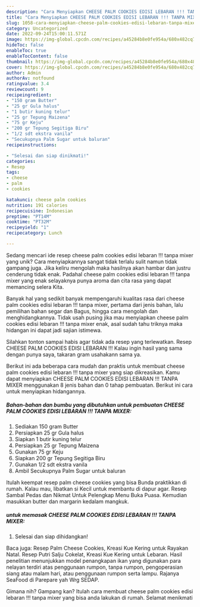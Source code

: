 ```yaml
---
description: "Cara Menyiapkan CHEESE PALM COOKIES EDISI LEBARAN !!! TANPA MIXER yang Lezat"
title: "Cara Menyiapkan CHEESE PALM COOKIES EDISI LEBARAN !!! TANPA MIXER yang Lezat"
slug: 1058-cara-menyiapkan-cheese-palm-cookies-edisi-lebaran-tanpa-mixer-yang-lezat
category: Uncategorized
date: 2022-09-24T15:00:11.571Z
image: https://img-global.cpcdn.com/recipes/a45284b8e0fe954a/680x482cq70/cheese-palm-cookies-edisi-lebaran-tanpa-mixer-foto-resep-utama.jpg
hideToc: false
enableToc: true
enableTocContent: false
thumbnail: https://img-global.cpcdn.com/recipes/a45284b8e0fe954a/680x482cq70/cheese-palm-cookies-edisi-lebaran-tanpa-mixer-foto-resep-utama.jpg
cover: https://img-global.cpcdn.com/recipes/a45284b8e0fe954a/680x482cq70/cheese-palm-cookies-edisi-lebaran-tanpa-mixer-foto-resep-utama.jpg
author: Admin
authorAv: notfound
ratingvalue: 3.4
reviewcount: 9
recipeingredient:
- "150 gram Butter"
- "25 gr Gula halus"
- "1 butir kuning telur"
- "25 gr Tepung Maizena"
- "75 gr Keju"
- "200 gr Tepung Segitiga Biru"
- "1/2 sdt ekstra vanila"
- "Secukupnya Palm Sugar untuk baluran"
recipeinstructions:

- "Selesai dan siap dinikmati!"
categories:
- Resep
tags:
- cheese
- palm
- cookies

katakunci: cheese palm cookies 
nutrition: 191 calories
recipecuisine: Indonesian
preptime: "PT14M"
cooktime: "PT32M"
recipeyield: "1"
recipecategory: Lunch

---
```





Sedang mencari ide resep cheese palm cookies edisi lebaran !!! tanpa mixer yang unik? Cara menyiapkannya sangat tidak terlalu sulit namun tidak gampang juga. Jika keliru mengolah maka hasilnya akan hambar dan justru cenderung tidak enak. Padahal cheese palm cookies edisi lebaran !!! tanpa mixer yang enak selayaknya punya aroma dan cita rasa yang dapat memancing selera Kita.





Banyak hal yang sedikit banyak mempengaruhi kualitas rasa dari cheese palm cookies edisi lebaran !!! tanpa mixer, pertama dari jenis bahan, lalu pemilihan bahan segar dan Bagus, hingga cara mengolah dan menghidangkannya. Tidak usah pusing jika mau menyiapkan cheese palm cookies edisi lebaran !!! tanpa mixer enak,      asal sudah tahu triknya maka hidangan ini dapat jadi sajian istimewa.














Silahkan tonton sampai habis agar tidak ada resep yang terlewatkan. Resep CHEESE PALM COOKIES EDISI LEBARAN !!! Kalau ingin hasil yang sama dengan punya saya, takaran gram usahakann sama ya.






Berikut ini ada beberapa cara mudah dan praktis untuk membuat cheese palm cookies edisi lebaran !!! tanpa mixer yang siap dikreasikan. Kamu dapat menyiapkan CHEESE PALM COOKIES EDISI LEBARAN !!! TANPA MIXER menggunakan 8 jenis bahan dan 0 tahap pembuatan. Berikut ini cara untuk menyiapkan hidangannya.

<!--inarticleads1-->

##### Bahan-bahan dan bumbu yang dibutuhkan untuk pembuatan CHEESE PALM COOKIES EDISI LEBARAN !!! TANPA MIXER:

1. Sediakan 150 gram Butter
1. Persiapkan 25 gr Gula halus
1. Siapkan 1 butir kuning telur
1. Persiapkan 25 gr Tepung Maizena
1. Gunakan 75 gr Keju
1. Siapkan 200 gr Tepung Segitiga Biru
1. Gunakan 1/2 sdt ekstra vanila
1. Ambil Secukupnya Palm Sugar untuk baluran


Itulah keempat resep palm cheese cookies yang bisa Bunda praktikkan di rumah. Kalau mau, libatkan si Kecil untuk membantu di dapur agar. Resep Sambal Pedas dan Nikmat Untuk Pelengkap Menu Buka Puasa. Kemudian masukkan butter dan margarin kedalam mangkuk. 

<!--inarticleads2-->

#####  untuk memasak CHEESE PALM COOKIES EDISI LEBARAN !!! TANPA MIXER:


1. Selesai dan siap dihidangkan!

Baca juga: Resep Palm Cheese Cookies, Kreasi Kue Kering untuk Rayakan Natal. Resep Putri Salju Cokelat, Kreasi Kue Kering untuk Lebaran. Hasil penelitian menunjukkan model penangkapan ikan yang digunakan para nelayan terdiri atas penggunaan rumpon, tanpa rumpon, pengoperasian siang atau malam hari, atau penggunaan rumpon serta lampu. Rajanya SeaFood di Parepare yah Wrg SEDAP. 

Gimana nih? Gampang kan? Itulah cara membuat cheese palm cookies edisi lebaran !!! tanpa mixer yang bisa anda lakukan di rumah. Selamat menikmati

